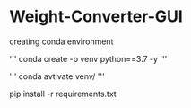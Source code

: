 # Weight-Converter-GUI

creating conda environment

''' conda create -p venv python==3.7 -y '''

''' conda avtivate venv/ '''

pip install -r requirements.txt